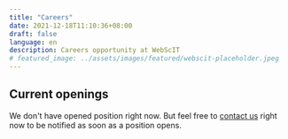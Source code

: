 ```yaml
---
title: "Careers"
date: 2021-12-18T11:10:36+08:00
draft: false
language: en
description: Careers opportunity at WebScIT
# featured_image: ../assets/images/featured/webscit-placeholder.jpeg
---
```


## Current openings

We don't have opened position right now. But feel free
to [contact us](/contact/) right now to be notified as soon as a
position opens.

